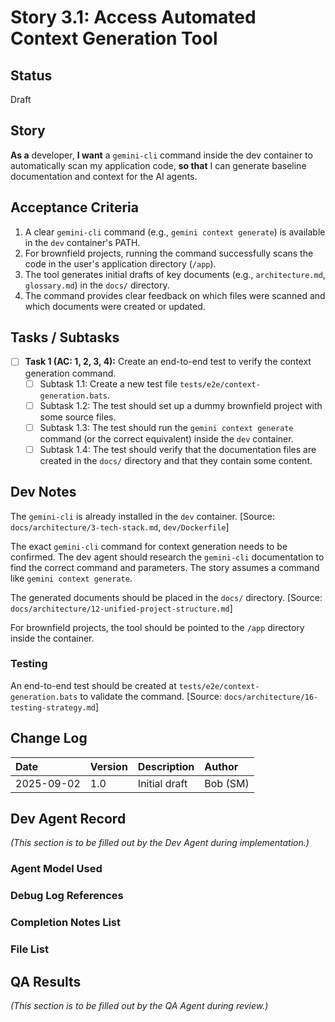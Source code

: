 # Story 3.1: Access Automated Context Generation Tool

## Status

Draft

## Story

**As a** developer,
**I want** a `gemini-cli` command inside the dev container to automatically scan my application code,
**so that** I can generate baseline documentation and context for the AI agents.

## Acceptance Criteria

1.  A clear `gemini-cli` command (e.g., `gemini context generate`) is available in the `dev` container's PATH.
2.  For brownfield projects, running the command successfully scans the code in the user's application directory (`/app`).
3.  The tool generates initial drafts of key documents (e.g., `architecture.md`, `glossary.md`) in the `docs/` directory.
4.  The command provides clear feedback on which files were scanned and which documents were created or updated.

## Tasks / Subtasks

-   [ ] **Task 1 (AC: 1, 2, 3, 4):** Create an end-to-end test to verify the context generation command.
    -   [ ] Subtask 1.1: Create a new test file `tests/e2e/context-generation.bats`.
    -   [ ] Subtask 1.2: The test should set up a dummy brownfield project with some source files.
    -   [ ] Subtask 1.3: The test should run the `gemini context generate` command (or the correct equivalent) inside the `dev` container.
    -   [ ] Subtask 1.4: The test should verify that the documentation files are created in the `docs/` directory and that they contain some content.

## Dev Notes

The `gemini-cli` is already installed in the `dev` container. [Source: `docs/architecture/3-tech-stack.md`, `dev/Dockerfile`]

The exact `gemini-cli` command for context generation needs to be confirmed. The dev agent should research the `gemini-cli` documentation to find the correct command and parameters. The story assumes a command like `gemini context generate`.

The generated documents should be placed in the `docs/` directory. [Source: `docs/architecture/12-unified-project-structure.md`]

For brownfield projects, the tool should be pointed to the `/app` directory inside the container.

### Testing

An end-to-end test should be created at `tests/e2e/context-generation.bats` to validate the command. [Source: `docs/architecture/16-testing-strategy.md`]

## Change Log

| Date       | Version | Description   | Author   |
| :--------- | :------ | :------------ | :------- |
| 2025-09-02 | 1.0     | Initial draft | Bob (SM) |

## Dev Agent Record

*(This section is to be filled out by the Dev Agent during implementation.)*

### Agent Model Used

### Debug Log References

### Completion Notes List

### File List

## QA Results

*(This section is to be filled out by the QA Agent during review.)*
